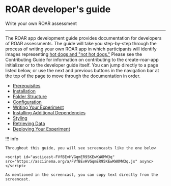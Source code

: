 # ROAR developer's guide

Write your own ROAR assessment

---

The ROAR app development guide provides documentation for developers of ROAR assessments.
The guide will take you step-by-step through the process of writing your own ROAR app in which participants will identify images representing [hot dogs and "not hot dogs."](https://towardsdatascience.com/hot-dog-or-not-hot-dog-ab9d67f20674)
Please see the Contributing Guide for information on contributing to the create-roar-app initializer or to the developer guide itself.
You can jump directly to a page listed below, or use the next and previous buttons in the navigation bar at the top of the page to move through the documentation in order.

- [Prerequisites](prerequisites.md)
- [Installation](installation.md)
- [Folder Structure](folder-structure.md)
- [Configuration](configuration.md)
- [Writing Your Experiment](writing-your-experiment.md)
- [Installing Additional Dependencies](installing-dependencies.md)
- [Styling](styling.md)
- [Retrieving Data](retrieving-data.md)
- [Deploying Your Experiment](deploying-your-experiment.md)

!!! info

    Throughout this guide, you will see screencasts like the one below

    <script id="asciicast-FVfBEvHVGqmER95KEwKW0MW3q" src="https://asciinema.org/a/FVfBEvHVGqmER95KEwKW0MW3q.js" async></script>

    As mentioned in the screencast, you can copy text directly from the screencast.
